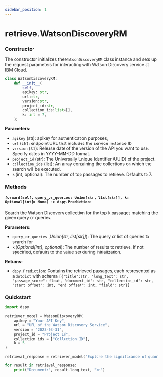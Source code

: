 ```yaml
---
sidebar_position: 1
---
```


# retrieve.WatsonDiscoveryRM

### Constructor

The constructor initializes the `WatsonDiscoveryRM` class instance and sets up the request parameters for interacting with Watson Discovery service at IBM Cloud.

```python
class WatsonDiscoveryRM:
    def __init__(
        self,
        apikey: str,
        url:str,
        version:str,
        project_id:str,
        collection_ids:list=[],
        k: int = 7,
    ):
```

**Parameters:**
- `apikey` (str): apikey for authentication purposes,
- `url` (str): endpoint URL that includes the service instance ID
- `version` (str): Release date of the version of the API you want to use. Specify dates in YYYY-MM-DD format.
- `project_id` (str): The Universally Unique Identifier (UUID) of the project.
- `collection_ids` (list): An array containing the collections on which the search will be executed.
- `k` (int, optional): The number of top passages to retrieve. Defaults to 7.

### Methods

#### `forward(self, query_or_queries: Union[str, list[str]], k: Optional[int]= None) -> dspy.Prediction:`

Search the Watson Discovery collection for the top `k` passages matching the given query or queries.

**Parameters:**
- `query_or_queries` (_Union[str, list[str]]_): The query or list of queries to search for.
- `k` (_Optional[int]_, _optional_): The number of results to retrieve. If not specified, defaults to the value set during initialization.

**Returns:**
- `dspy.Prediction`: Contains the retrieved passages, each represented as a `dotdict` with schema `[{"title":str, "long_text": str, "passage_score": float, "document_id": str, "collection_id": str, "start_offset": int, "end_offset": int, "field": str}]`

### Quickstart

```python
import dspy

retriever_model = WatsonDiscoveryRM(
    apikey = "Your API Key",
    url = "URL of the Watson Discovery Service",
    version = "2023-03-31",
    project_id = "Project Id",
    collection_ids = ["Collection ID"],
    k = 5
)

retrieval_response = retriever_model("Explore the significance of quantum computing",k=5)

for result in retrieval_response:
    print("Document:", result.long_text, "\n")
```
